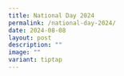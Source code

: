 ```yaml
---
title: National Day 2024
permalink: /national-day-2024/
date: 2024-08-08
layout: post
description: ""
image: ""
variant: tiptap
---
```

